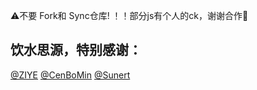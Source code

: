  ⚠️不要 Fork和 Sync仓库! ！！部分js有个人的ck，谢谢合作🙏


饮水思源，特别感谢：
----------------
[@ZIYE](https://github.com/ziye888)
[@CenBoMin](https://github.com/CenBoMin/GithubSync)
[@Sunert](https://github.com/Sunert)
